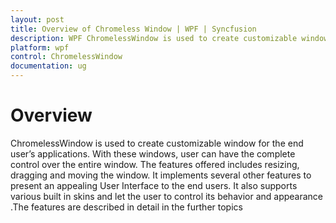 ```yaml
---
layout: post
title: Overview of Chromeless Window | WPF | Syncfusion
description: WPF ChromelessWindow is used to create customizable window for the end users applications.
platform: wpf
control: ChromelessWindow
documentation: ug
---
```

# Overview

ChromelessWindow is used to create customizable window for the end user’s applications. With these windows, user can have the complete control over the entire window. The features offered includes resizing, dragging and moving the window. It implements several other features to present an appealing User Interface to the end users. It also supports various built in skins and let the user to control its behavior and appearance .The features are described in detail in the further topics

